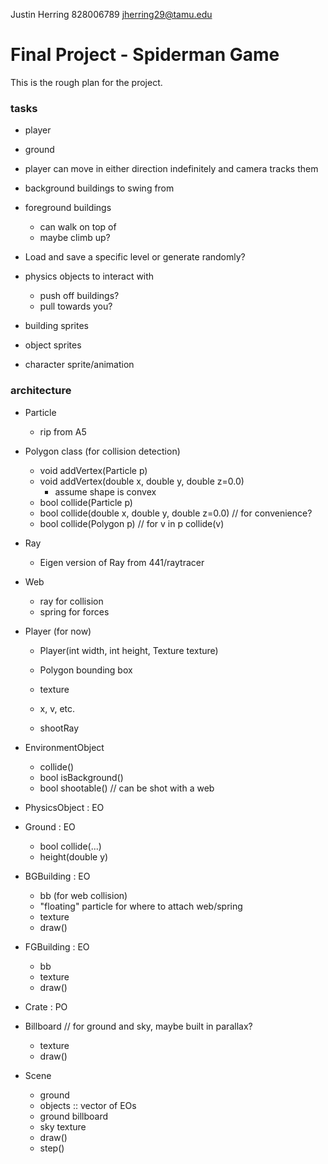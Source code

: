 Justin Herring
828006789
jherring29@tamu.edu

# Final Project - Spiderman Game

This is the rough plan for the project.

### tasks
* player
* ground

* player can move in either direction indefinitely and camera tracks them

* background buildings to swing from
* foreground buildings
    * can walk on top of
    * maybe climb up?

* Load and save a specific level or generate randomly?

* physics objects to interact with
    * push off buildings?
    * pull towards you?

* building sprites
* object sprites
* character sprite/animation

### architecture
* Particle
    * rip from A5
* Polygon class (for collision detection)
    * void addVertex(Particle p)
    * void addVertex(double x, double y, double z=0.0)
        * assume shape is convex
    * bool collide(Particle p)
    * bool collide(double x, double y, double z=0.0) // for convenience?
    * bool collide(Polygon p) // for v in p collide(v) 
* Ray
    * Eigen version of Ray from 441/raytracer
* Web
    * ray for collision
    * spring for forces

* Player (for now)
    * Player(int width, int height, Texture texture)
    * Polygon bounding box
    * texture
    * x, v, etc.

    * shootRay

* EnvironmentObject
    * collide()
    * bool isBackground()
    * bool shootable() // can be shot with a web 
* PhysicsObject : EO
* Ground : EO
    * bool collide(...)
    * height(double y)
* BGBuilding : EO
    * bb (for web collision)
    * "floating" particle for where to attach web/spring
    * texture
    * draw()
* FGBuilding : EO
    * bb
    * texture
    * draw()
* Crate : PO

* Billboard // for ground and sky, maybe built in parallax?
    * texture
    * draw()
* Scene
    * ground
    * objects :: vector of EOs
    * ground billboard
    * sky texture
    * draw()
    * step()